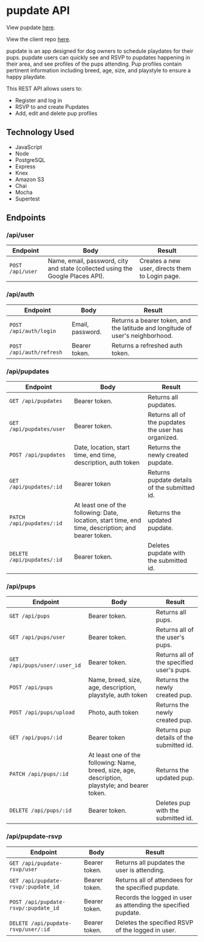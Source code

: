 # pupdate API

View pupdate [here](https://pupdate.vercel.app/).

View the client repo [here](https://github.com/sallygaller/pupdate).

pupdate is an app designed for dog owners to schedule playdates for their pups. pupdate users can quickly see and RSVP to pupdates happening in their area, and see profiles of the pups attending. Pup profiles contain pertinent information including breed, age, size, and playstyle to ensure a happy playdate. 

This REST API allows users to:
- Register and log in
- RSVP to and create Pupdates
- Add, edit and delete pup profiles

## Technology Used
- JavaScript
- Node
- PostgreSQL
- Express
- Knex
- Amazon S3
- Chai
- Mocha
- Supertest

## Endpoints
### /api/user
| Endpoint        | Body           | Result  |
| ------------- |-------------| ----- |
| `POST /api/user` | Name, email, password, city and state (collected using the Google Places API). | Creates a new user, directs them to Login page. |

### /api/auth
| Endpoint        | Body           | Result  |
| ------------- |-------------| ----- |
| `POST /api/auth/login` | Email, password. |Returns a bearer token, and the latitude and longitude of user's neighborhood. |
| `POST /api/auth/refresh` | Bearer token. | Returns a refreshed auth token. |

### /api/pupdates
| Endpoint        | Body           | Result  |
| ------------- |-------------| ----- |
| `GET /api/pupdates` | Bearer token. | Returns all pupdates. |
| `GET /api/pupdates/user` | Bearer token. | Returns all of the pupdates the user has organized. |
| `POST /api/pupdates` | Date, location, start time, end time, description, auth token | Returns the newly created pupdate. |
| `GET /api/pupdates/:id` | Bearer token | Returns pupdate details of the submitted id. |
| `PATCH /api/pupdates/:id` | At least one of the following: Date, location, start time, end time, description; and bearer token. | Returns the updated pupdate. |
| `DELETE /api/pupdates/:id` | Bearer token. | Deletes pupdate with the submitted id. | 

### /api/pups
| Endpoint        | Body           | Result  |
| ------------- |-------------| ----- |
| `GET /api/pups` | Bearer token. | Returns all pups. |
| `GET /api/pups/user` | Bearer token. | Returns all of the user's pups. |
| `GET /api/pups/user/:user_id` | Bearer token. | Returns all of the specified user's pups. |
| `POST /api/pups` | Name, breed, size, age, description, playstyle, auth token | Returns the newly created pup. |
| `POST /api/pups/upload` | Photo, auth token | Returns the newly created pup. |
| `GET /api/pups/:id` | Bearer token | Returns pup details of the submitted id. |
| `PATCH /api/pups/:id` | At least one of the following: Name, breed, size, age, description, playstyle; and bearer token. | Returns the updated pup. |
| `DELETE /api/pups/:id` | Bearer token. | Deletes pup with the submitted id. | 

### /api/pupdate-rsvp
| Endpoint        | Body           | Result  |
| ------------- |-------------| ----- |
| `GET /api/pupdate-rsvp/user` | Bearer token. | Returns all pupdates the user is attending. |
| `GET /api/pupdate-rsvp/:pupdate_id` | Bearer token. | Returns all of attendees for the specified pupdate. |
| `POST /api/pupdate-rsvp/:pupdate_id` | Bearer token. | Records the logged in user as attending the specified pupdate. |
| `DELETE /api/pupdate-rsvp/user/:id` | Bearer token. | Deletes the specified RSVP of the logged in user. | 